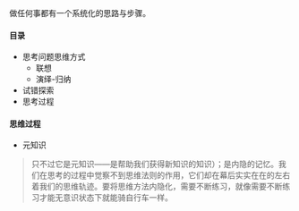 
做任何事都有一个系统化的思路与步骤。

#### 目录

- 思考问题思维方式
  * 联想
  * 演绎-归纳
- 试错探索
- 思考过程




#### 思维过程

- 元知识

> 只不过它是元知识——是帮助我们获得新知识的知识）；是内隐的记忆。我们在思考的过程中觉察不到思维法则的作用，它们却在幕后实实在在的左右着我们的思维轨迹。要将思维方法内隐化，需要不断练习，就像需要不断练习才能无意识状态下就能骑自行车一样。